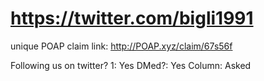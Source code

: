 # https://twitter.com/bigli1991

unique POAP claim link: 
http://POAP.xyz/claim/67s56f

Following us on twitter? 1: Yes
DMed?: Yes
Column: Asked